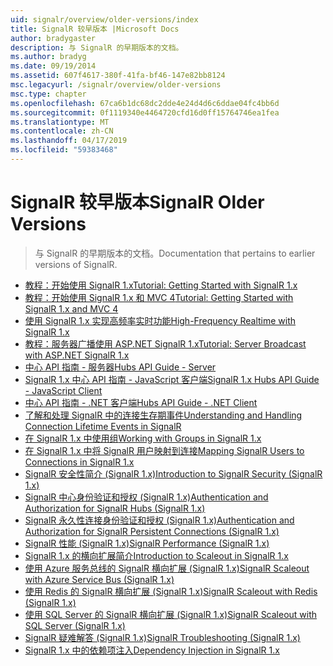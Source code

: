 ```yaml
---
uid: signalr/overview/older-versions/index
title: SignalR 较早版本 |Microsoft Docs
author: bradygaster
description: 与 SignalR 的早期版本的文档。
ms.author: bradyg
ms.date: 09/19/2014
ms.assetid: 607f4617-380f-41fa-bf46-147e82bb8124
msc.legacyurl: /signalr/overview/older-versions
msc.type: chapter
ms.openlocfilehash: 67ca6b1dc68dc2dde4e24d4d6c6ddae04fc4bb6d
ms.sourcegitcommit: 0f1119340e4464720cfd16d0ff15764746ea1fea
ms.translationtype: MT
ms.contentlocale: zh-CN
ms.lasthandoff: 04/17/2019
ms.locfileid: "59383468"
---
```

# <a name="signalr-older-versions"></a><span data-ttu-id="0b971-103">SignalR 较早版本</span><span class="sxs-lookup"><span data-stu-id="0b971-103">SignalR Older Versions</span></span>

> <span data-ttu-id="0b971-104">与 SignalR 的早期版本的文档。</span><span class="sxs-lookup"><span data-stu-id="0b971-104">Documentation that pertains to earlier versions of SignalR.</span></span>


- [<span data-ttu-id="0b971-105">教程：开始使用 SignalR 1.x</span><span class="sxs-lookup"><span data-stu-id="0b971-105">Tutorial: Getting Started with SignalR 1.x</span></span>](tutorial-getting-started-with-signalr.md)
- [<span data-ttu-id="0b971-106">教程：开始使用 SignalR 1.x 和 MVC 4</span><span class="sxs-lookup"><span data-stu-id="0b971-106">Tutorial: Getting Started with SignalR 1.x and MVC 4</span></span>](tutorial-getting-started-with-signalr-and-mvc-4.md)
- [<span data-ttu-id="0b971-107">使用 SignalR 1.x 实现高频率实时功能</span><span class="sxs-lookup"><span data-stu-id="0b971-107">High-Frequency Realtime with SignalR 1.x</span></span>](tutorial-high-frequency-realtime-with-signalr.md)
- [<span data-ttu-id="0b971-108">教程：服务器广播使用 ASP.NET SignalR 1.x</span><span class="sxs-lookup"><span data-stu-id="0b971-108">Tutorial: Server Broadcast with ASP.NET SignalR 1.x</span></span>](tutorial-server-broadcast-with-aspnet-signalr.md)
- [<span data-ttu-id="0b971-109">中心 API 指南 - 服务器</span><span class="sxs-lookup"><span data-stu-id="0b971-109">Hubs API Guide - Server</span></span>](signalr-1x-hubs-api-guide-server.md)
- [<span data-ttu-id="0b971-110">SignalR 1.x 中心 API 指南 - JavaScript 客户端</span><span class="sxs-lookup"><span data-stu-id="0b971-110">SignalR 1.x Hubs API Guide - JavaScript Client</span></span>](signalr-1x-hubs-api-guide-javascript-client.md)
- [<span data-ttu-id="0b971-111">中心 API 指南 - .NET 客户端</span><span class="sxs-lookup"><span data-stu-id="0b971-111">Hubs API Guide - .NET Client</span></span>](signalr-1x-hubs-api-guide-net-client.md)
- [<span data-ttu-id="0b971-112">了解和处理 SignalR 中的连接生存期事件</span><span class="sxs-lookup"><span data-stu-id="0b971-112">Understanding and Handling Connection Lifetime Events in SignalR</span></span>](handling-connection-lifetime-events.md)
- [<span data-ttu-id="0b971-113">在 SignalR 1.x 中使用组</span><span class="sxs-lookup"><span data-stu-id="0b971-113">Working with Groups in SignalR 1.x</span></span>](working-with-groups.md)
- [<span data-ttu-id="0b971-114">在 SignalR 1.x 中将 SignalR 用户映射到连接</span><span class="sxs-lookup"><span data-stu-id="0b971-114">Mapping SignalR Users to Connections in SignalR 1.x</span></span>](mapping-users-to-connections.md)
- [<span data-ttu-id="0b971-115">SignalR 安全性简介 (SignalR 1.x)</span><span class="sxs-lookup"><span data-stu-id="0b971-115">Introduction to SignalR Security (SignalR 1.x)</span></span>](introduction-to-security.md)
- [<span data-ttu-id="0b971-116">SignalR 中心身份验证和授权 (SignalR 1.x)</span><span class="sxs-lookup"><span data-stu-id="0b971-116">Authentication and Authorization for SignalR Hubs (SignalR 1.x)</span></span>](hub-authorization.md)
- [<span data-ttu-id="0b971-117">SignalR 永久性连接身份验证和授权 (SignalR 1.x)</span><span class="sxs-lookup"><span data-stu-id="0b971-117">Authentication and Authorization for SignalR Persistent Connections (SignalR 1.x)</span></span>](persistent-connection-authorization.md)
- [<span data-ttu-id="0b971-118">SignalR 性能 (SignalR 1.x)</span><span class="sxs-lookup"><span data-stu-id="0b971-118">SignalR Performance (SignalR 1.x)</span></span>](signalr-performance.md)
- [<span data-ttu-id="0b971-119">SignalR 1.x 的横向扩展简介</span><span class="sxs-lookup"><span data-stu-id="0b971-119">Introduction to Scaleout in SignalR 1.x</span></span>](scaleout-in-signalr.md)
- [<span data-ttu-id="0b971-120">使用 Azure 服务总线的 SignalR 横向扩展 (SignalR 1.x)</span><span class="sxs-lookup"><span data-stu-id="0b971-120">SignalR Scaleout with Azure Service Bus (SignalR 1.x)</span></span>](scaleout-with-windows-azure-service-bus.md)
- [<span data-ttu-id="0b971-121">使用 Redis 的 SignalR 横向扩展 (SignalR 1.x)</span><span class="sxs-lookup"><span data-stu-id="0b971-121">SignalR Scaleout with Redis (SignalR 1.x)</span></span>](scaleout-with-redis.md)
- [<span data-ttu-id="0b971-122">使用 SQL Server 的 SignalR 横向扩展 (SignalR 1.x)</span><span class="sxs-lookup"><span data-stu-id="0b971-122">SignalR Scaleout with SQL Server (SignalR 1.x)</span></span>](scaleout-with-sql-server.md)
- [<span data-ttu-id="0b971-123">SignalR 疑难解答 (SignalR 1.x)</span><span class="sxs-lookup"><span data-stu-id="0b971-123">SignalR Troubleshooting (SignalR 1.x)</span></span>](troubleshooting.md)
- [<span data-ttu-id="0b971-124">SignalR 1.x 中的依赖项注入</span><span class="sxs-lookup"><span data-stu-id="0b971-124">Dependency Injection in SignalR 1.x</span></span>](dependency-injection.md)
